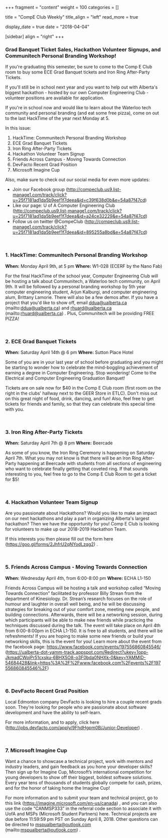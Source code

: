 
+++
fragment = "content"
weight = 100
categories = []

title = "CompE Club Weekly"
title_align = "left"
read_more = true

display_date = true
date = "2018-04-04" 

[sidebar]
  align = "right"
+++
    

### Grad Banquet Ticket Sales, Hackathon Volunteer Signups, and Communitech Personal Branding Workshop!

If you're graduating this semester, be sure to come to the Comp E Club room to buy some ECE Grad Banquet tickets and Iron Ring After-Party Tickets.

If you'll still be in school next year and you want to help out with Alberta's biggest hackathon - hosted by our own Computer Engineering Club - volunteer positions are available for application.

If you're in school now and would like to learn about the Waterloo tech community and personal branding (and eat some free pizza), come on out to the last HackTime of the year next Monday at 5.

In this issue:
1. HackTime: Communitech Personal Branding Workshop
2. ECE Grad Banquet Tickets
3. Iron Ring After-Party Tickets
4. Hackathon Volunteer Team Signup
5. Friends Across Campus - Moving Towards Connection
6. DevFacto Recent Grad Position
7. Microsoft Imagine Cup

Also, make sure to check out our social media for even more updates:
* Join our Facebook group (http://compeclub.us9.list-manage1.com/track/click?u=25f7181ad1da5b9eef1f7deea&id=c39f638d0b&e=54a87f47cd)
* Like our page: U of A Computer Engineering Club (http://compeclub.us9.list-manage1.com/track/click?u=25f7181ad1da5b9eef1f7deea&id=a24ce32229&e=54a87f47cd)
* Follow us on twitter @CompeClub (http://compeclub.us9.list-manage1.com/track/click?u=25f7181ad1da5b9eef1f7deea&id=895255a8bd&e=54a87f47cd)

</br>

### 1. HackTime: Communitech Personal Branding Workshop

**When:** Monday April 9th, at 5 pm
**Where:** W1-028 (ECERF by the Nano Fab)

For the final HackTime of the school year, Computer Engineering Club will be hosting a talk about Communitech, a Waterloo tech community, on April 9th. It will be followed by a personal branding workshop by 5th year computer engineering student, Arjun Kalburgi, and computer engineering alum, Brittany Lamorie. There will also be a few demos after. If you have a project that you'd like to show off, email ddua@ualberta.ca (mailto:ddua@ualberta.ca) and rhuard@ualberta.ca (mailto:rhuard@ualberta.ca) . Plus, Communitech will be providing FREE PIZZA!

</br>

### 2. ECE Grad Banquet Tickets

**When:** Saturday April 14th @ 6 pm
**Where:** Sutton Place Hotel

Some of you are in your last year of school before graduating and you might be starting to wonder how to celebrate the mind-boggling achievement of earning a degree in Computer Engineering. Stop wondering! Come to the Electrical and Computer Engineering Graduation Banquet!

Tickets are on sale now for $40 in the Comp E Club room (first room on the right in the clubs' hallway next to the GEER Store in ETLC). Don't miss out on this great night of food, drink, dancing, and fun! Also, feel free to get tickets for friends and family, so that they can celebrate this special time with you.

</br>

### 3. Iron Ring After-Party Tickets
**When:** Saturday April 7th @ 8 pm
**Where:** Beercade

As some of you know, the Iron Ring Ceremony is happening on Saturday April 7th. What you may not know is that there will be an Iron Ring After-Party happening at Beercade with students from all sections of engineering who want to celebrate finally getting that coveted ring. If that sounds interesting to you, feel free to go to the Comp E Club Room to get a ticket for $5!

</br>

### 4. Hackathon Volunteer Team Signup

Are you passionate about Hackathons? Would you like to make an impact on our next hackathons and play a part in organizing Alberta's largest hackathon? Then we have the opportunity for you! Comp E Club is looking for volunteers to make up our 2018-2019 Hackathon Team.

If this interests you then please fill out the form here (https://goo.gl/forms/2JhfrU2qNYodLzqg2) .

</br>

### 5. Friends Across Campus - Moving Towards Connection
**When:** Wednesday April 4th, from 6:00-8:00 pm
**Where:** ECHA L1-150

Friends Across Campus will be hosting a talk and workshop called “Moving Towards Connection” facilitated by professor Billy Strean from the department of Kinesiology. Dr. Strean’s research focuses on the role of humour and laughter in overall well being, and he will be discussing strategies for breaking out of your comfort zone, meeting new people, and building connections. Afterwards, there will be a networking session, during which participants will be able to make new friends while practicing the techniques discussed during the talk. The event will take place on April 4th from 6:00-8:00pm in ECHA L1-150. It is free to all students, and there will be refreshments! If you are hoping to make some new friends or build your networking skills, this is the event for you! Learn more about the event from the facebook page: https://www.facebook.com/events/197556860845546/
(https://ualberta-dot-yamm-track.appspot.com/Redirect?ukey=1opp-JkmadCWojPr51cxsku-6BHX5O8-o3F0bda0NHXk-0&key=YAMMID-54684428&link=https%3A%2F%2Fwww.facebook.com%2Fevents%2F197556860845546%2F)

</br>

### 6. DevFacto Recent Grad Position

Local Edmonton company DevFacto is looking to hire a couple recent grads soon. They're looking for people who are passionate about software development and have the ability to self-learn.

For more information, and to apply, click here (http://jobs.devfacto.com/apply/9FhdHgpm0B/Junior-Developer) .

</br>

### 7. Microsoft Imagine Cup

Want a chance to showcase a technical project, work with mentors and industry leaders, and gain feedback as you hone your developer skills? Then sign up for Imagine Cup, Microsoft’s international competition for young developers to show off their biggest, boldest software solutions. Every year tens of thousands of students globally compete for cash, prizes, and for the honor of taking home the Imagine Cup!

For more information and to submit your team and technical project, go to this link (https://imagine.microsoft.com/en-us/canada) , and you can also use the code “CANMSP333” in the referral code section to associate it with UofA and MSPs (Microsoft Student Partners) here. Technical projects are due before 11:59:59 pm PST on Sunday April 8, 2018. Other questions can be directed to mspualberta@outlook.com (mailto:mspualberta@outlook.com) .

</br>
